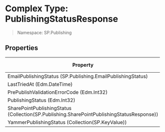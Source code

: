 # Complex Type: PublishingStatusResponse

> Namespace: SP.Publishing

## Properties

Property | SPO | SP 2019 | SP 2016 | SP 2013
----------|:---:|:-------:|:-------:|:-------:
EmailPublishingStatus (SP.Publishing.EmailPublishingStatus) | ✅ | ❌ | ❌ | ❌
LastTriedAt (Edm.DateTime) | ✅ | ❌ | ❌ | ❌
PrePublishValidationErrorCode (Edm.Int32) | ✅ | ❌ | ❌ | ❌
PublishingStatus (Edm.Int32) | ✅ | ❌ | ❌ | ❌
SharePointPublishingStatus (Collection(SP.Publishing.SharePointPublishingStatusResponse)) | ✅ | ❌ | ❌ | ❌
YammerPublishingStatus (Collection(SP.KeyValue)) | ✅ | ❌ | ❌ | ❌
